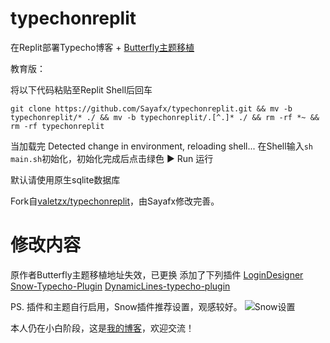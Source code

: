 # typechonreplit
在Replit部署Typecho博客 + [Butterfly主题移植](https://blog.wehaox.com/archives/typecho-butterfly.html#cl-3 )


教育版：

将以下代码粘贴至Replit Shell后回车

`git clone https://github.com/Sayafx/typechonreplit.git && mv -b typechonreplit/* ./ && mv -b typechonreplit/.[^.]* ./ && rm -rf *~ && rm -rf typechonreplit`

当加载完 Detected change in environment, reloading shell...
在Shell输入`sh main.sh`初始化，初始化完成后点击绿色 ▶ Run 运行

默认请使用原生sqlite数据库

Fork自[valetzx/typechonreplit](https://github.com/valetzx/typechonreplit)，由Sayafx修改完善。

# 修改内容

原作者Butterfly主题移植地址失效，已更换
添加了下列插件
[LoginDesigner](https://github.com/jrotty/LoginDesigner)
[Snow-Typecho-Plugin](https://github.com/journey-ad/Snow-Typecho-Plugin)
[DynamicLines-typecho-plugin](https://github.com/1379/DynamicLines-typecho-plugin)

PS. 插件和主题自行启用，Snow插件推荐设置，观感较好。
![Snow设置](https://images.weserv.nl/?url=https://article.biliimg.com/bfs/article/dafa22094fc8129879ee352d2763bd41299108a8.png)

本人仍在小白阶段，这是[我的博客](https://syblog.repl.co/)，欢迎交流！